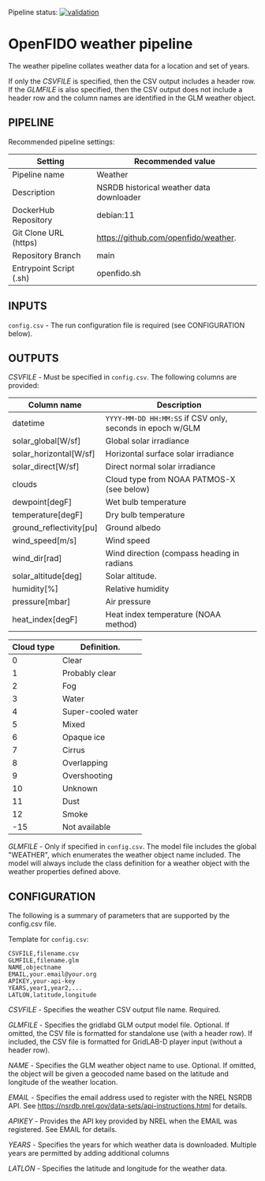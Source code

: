 Pipeline status: [![validation](https://github.com/openfido/weather/actions/workflows/main.yml/badge.svg)](https://github.com/openfido/weather/actions/workflows/main.yml)

OpenFIDO weather pipeline
=========================

The weather pipeline collates weather data for a location and set of years.

If only the *CSVFILE* is specified, then the CSV output includes a header row.
If the *GLMFILE* is also specified, then the CSV output does not include a
header row and the column names are identified in the GLM weather object.

PIPELINE
--------

Recommended pipeline settings:

| Setting                 | Recommended value                        |
| ----------------------- | ---------------------------------------- |
| Pipeline name           | Weather                                  |
| Description             | NSRDB historical weather data downloader |
| DockerHub Repository    | debian:11                                |
| Git Clone URL (https)   | https://github.com/openfido/weather.     |
| Repository Branch       | main                                     |
| Entrypoint Script (.sh) | openfido.sh                              |

INPUTS
------

`config.csv` - The run configuration file is required (see CONFIGURATION below).

OUTPUTS
-------

*CSVFILE* - Must be specified in `config.csv`. The following columns are
 provided:

| Column name             | Description                                               |
| ----------------------- | --------------------------------------------------------- |
| datetime                | `YYYY-MM-DD HH:MM:SS` if CSV only, seconds in epoch w/GLM |
| solar_global[W/sf]      | Global solar irradiance                                   |
| solar_horizontal[W/sf]  | Horizontal surface solar irradiance                       |
| solar_direct[W/sf]      | Direct normal solar irradiance                            |
| clouds                  | Cloud type from NOAA PATMOS-X (see below)                 |
| dewpoint[degF]          | Wet bulb temperature                                      |
| temperature[degF]       | Dry bulb temperature                                      |
| ground_reflectivity[pu] | Ground albedo                                             |
| wind_speed[m/s]         | Wind speed                                                |
| wind_dir[rad]           | Wind direction (compass heading in radians                |
| solar_altitude[deg]     | Solar altitude.                                           |
| humidity[%]             | Relative humidity                                         |
| pressure[mbar]          | Air pressure                                              |
| heat_index[degF]        | Heat index temperature (NOAA method)                      |

| Cloud type | Definition.        |
| ---------- | ------------------ |
| 0          | Clear              |
| 1          | Probably clear     |
| 2          | Fog                |
| 3          | Water              |
| 4          | Super-cooled water |
| 5          | Mixed              |
| 6          | Opaque ice         |
| 7          | Cirrus             |
| 8          | Overlapping        |
| 9          | Overshooting       |
| 10         | Unknown            |
| 11         | Dust               |
| 12         | Smoke              |
| -15        | Not available      |

*GLMFILE* - Only if specified in `config.csv`. The model file includes the
 global "WEATHER", which enumerates the weather object name included. The
 model will always include the class definition for a weather object with
 the weather properties defined above.

CONFIGURATION
-------------

The following is a summary of parameters that are supported by the config.csv
file.

Template for `config.csv`:

    CSVFILE,filename.csv
    GLMFILE,filename.glm
    NAME,objectname
    EMAIL,your.email@your.org
    APIKEY,your-api-key
    YEARS,year1,year2,...
    LATLON,latitude,longitude

*CSVFILE* - Specifies the weather CSV output file name. Required.

*GLMFILE* - Specifies the gridlabd GLM output model file. Optional. If omitted,
the CSV file is formatted for standalone use (with a header row). If
included, the CSV file is formatted for GridLAB-D player input (without a
header row).

*NAME* - Specifies the GLM weather object name to use. Optional. If omitted, the
object will be given a geocoded name based on the latitude and longitude of
the weather location.

*EMAIL* - Specifies the email address used to register with the NREL NSRDB API.
See https://nsrdb.nrel.gov/data-sets/api-instructions.html for details.

*APIKEY* - Provides the API key provided by NREL when the EMAIL was registered.
See EMAIL for details.

*YEARS* - Specifies the years for which weather data is downloaded.  Multiple years
are permitted by adding additional columns

*LATLON* - Specifies the latitude and longitude for the weather data.
